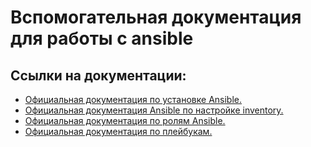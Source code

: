 # Вспомогательная документация для работы с ansible
## Ссылки на документации:
* [Официальная документация по установке Ansible.](https://docs.ansible.com/ansible/latest/installation_guide/intro_installation.html)
* [Официальная документация Ansible по настройке inventory.](https://docs.ansible.com/ansible/latest/user_guide/intro_inventory.html)
* [Официальная документация по ролям Ansible.](https://docs.ansible.com/ansible/latest/user_guide/playbooks_reuse_roles.html)
* [Официальная документация по плейбукам.](https://docs.ansible.com/ansible/latest/user_guide/playbooks.html)
